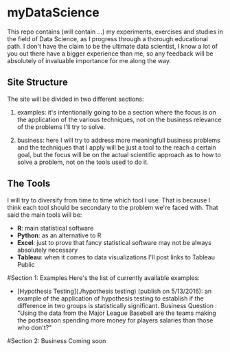 # myDataScience

This repo contains (will contain ...) my experiments, exercises and studies in the field of Data Science, as I progress through a thorough educational path.
I don't have the claim to be the ultimate data scientist, I know a lot of you out there have a bigger experience than me, so any feedback will be absolutely
of invaluable importance for me along the way.

## Site Structure
The site will be divided in two different sections:

1. examples: it's intentionally going to be a section where the focus is on the application of the various techniques, not on the business relevance of the problems I'll try to solve.
	
2. business: here I will try to address more meaningfull business problems and the techniques that I apply will be just a tool to the reach a certain goal, but the focus will be on the actual scientific approach as to how to solve a problem, not on the tools used to do it.
	
## The Tools
I will try to diversify from time to time which tool I use. That is because I think each tool should be secondary to the problem we're faced with.
That said the main tools will be:

* **R**: main statistical software
* **Python**: as an alternative to R
* **Excel**: just to prove that fancy statistical software may not be always absolutely necessary
* **Tableau**: when it comes to data visualizations I'll post links to Tableau Public
	
#Section 1: Examples
Here's the list of currently available examples:

* [Hypothesis Testing](./hypothesis testing) (publish on 5/13/2016): an example of the application of hypothesis testing to establish if the difference in two groups is statistically significant. Business Question : "Using the data from the Major League Basebell are the teams making the postseason spending more money for players salaries than those who don't?"
	
	
#Section 2: Business
Coming soon
